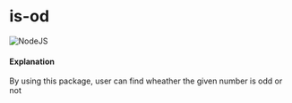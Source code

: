 # is-od

![NodeJS](https://img.shields.io/badge/node.js-6DA55F?style=for-the-badge&logo=node.js&logoColor=white)

#### Explanation  
   By using this package, user can find wheather the given number is odd or not
